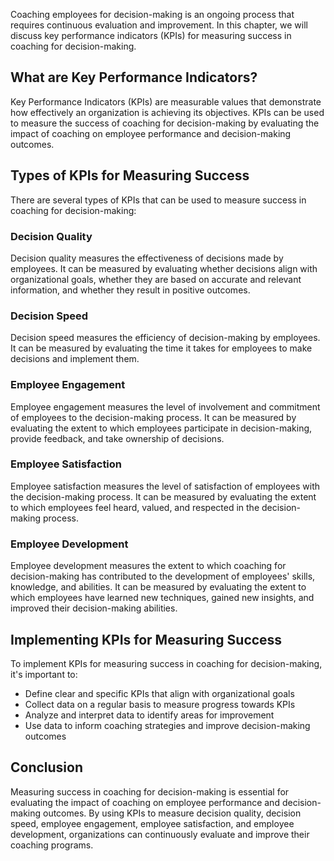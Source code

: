 
Coaching employees for decision-making is an ongoing process that requires continuous evaluation and improvement. In this chapter, we will discuss key performance indicators (KPIs) for measuring success in coaching for decision-making.

What are Key Performance Indicators?
------------------------------------

Key Performance Indicators (KPIs) are measurable values that demonstrate how effectively an organization is achieving its objectives. KPIs can be used to measure the success of coaching for decision-making by evaluating the impact of coaching on employee performance and decision-making outcomes.

Types of KPIs for Measuring Success
-----------------------------------

There are several types of KPIs that can be used to measure success in coaching for decision-making:

### Decision Quality

Decision quality measures the effectiveness of decisions made by employees. It can be measured by evaluating whether decisions align with organizational goals, whether they are based on accurate and relevant information, and whether they result in positive outcomes.

### Decision Speed

Decision speed measures the efficiency of decision-making by employees. It can be measured by evaluating the time it takes for employees to make decisions and implement them.

### Employee Engagement

Employee engagement measures the level of involvement and commitment of employees to the decision-making process. It can be measured by evaluating the extent to which employees participate in decision-making, provide feedback, and take ownership of decisions.

### Employee Satisfaction

Employee satisfaction measures the level of satisfaction of employees with the decision-making process. It can be measured by evaluating the extent to which employees feel heard, valued, and respected in the decision-making process.

### Employee Development

Employee development measures the extent to which coaching for decision-making has contributed to the development of employees' skills, knowledge, and abilities. It can be measured by evaluating the extent to which employees have learned new techniques, gained new insights, and improved their decision-making abilities.

Implementing KPIs for Measuring Success
---------------------------------------

To implement KPIs for measuring success in coaching for decision-making, it's important to:

* Define clear and specific KPIs that align with organizational goals
* Collect data on a regular basis to measure progress towards KPIs
* Analyze and interpret data to identify areas for improvement
* Use data to inform coaching strategies and improve decision-making outcomes

Conclusion
----------

Measuring success in coaching for decision-making is essential for evaluating the impact of coaching on employee performance and decision-making outcomes. By using KPIs to measure decision quality, decision speed, employee engagement, employee satisfaction, and employee development, organizations can continuously evaluate and improve their coaching programs.
